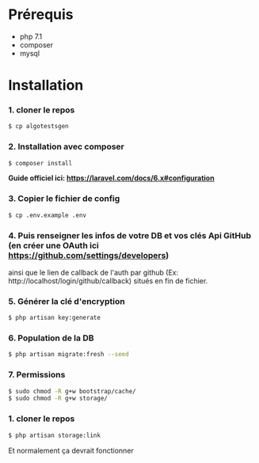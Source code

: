# Prérequis

+ php 7.1
+ composer
+ mysql

# Installation

### 1. cloner le repos

```bash
$ cp algotestsgen
```

### 2. Installation avec composer

```bash
$ composer install
```

**Guide officiel ici: https://laravel.com/docs/6.x#configuration**

### 3. Copier le fichier de config

```bash
$ cp .env.example .env
```

### 4. Puis renseigner les infos de votre DB et vos clés Api GitHub (en créer une OAuth ici https://github.com/settings/developers)
ainsi que le lien de callback de l'auth par github (Ex: http://localhost/login/github/callback) situés en fin de fichier.

### 5. Générer la clé d'encryption

```bash
$ php artisan key:generate
```

### 6. Population de la DB

```bash
$ php artisan migrate:fresh --seed
```

### 7. Permissions

```bash
$ sudo chmod -R g+w bootstrap/cache/
$ sudo chmod -R g+w storage/
```

### 1. cloner le repos

```bash
$ php artisan storage:link
```

Et normalement ça devrait fonctionner
